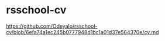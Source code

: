 # rsschool-cv 
https://github.com/Odeyalo/rsschool-cv/blob/6efa74a1ec245b0777948d1bc1a01d37e564370e/cv.md
